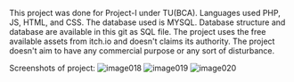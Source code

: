 This project was done for Project-I under TU(BCA). 
Languages used PHP, JS, HTML, and CSS. The database used is MYSQL. Database structure and database are available in this git as SQL file. 
The project uses the free available assets from itch.io and doesn't claims its authority. The project doesn't aim to have any commercial purpose or any sort of disturbance.

Screenshots of project:
![image018](https://github.com/sawthetechie/fight2d/assets/77015194/ed164312-e1fd-4a77-ae61-2139e0cce96e)
![image019](https://github.com/sawthetechie/fight2d/assets/77015194/9a2d6cbb-481f-4857-8755-f5dab285f421)
![image020](https://github.com/sawthetechie/fight2d/assets/77015194/e685c13d-ce8b-49ec-87df-e5158720815b)
